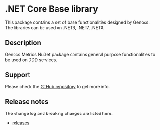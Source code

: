 # .NET Core Base library

This package contains a set of base functionalities designed by Genocs.
The libraries can be used on .NET6, .NET7, .NET8.


## Description

Genocs.Metrics NuGet package contains general purpose functionalities to be used on DDD services.


## Support

Please check the [GitHub repository](https://github.com/Genocs/genocs-library) to get more info.


## Release notes

The change log and breaking changes are listed here.

- [releases](https://github.com/Genocs/genocs-library/releases)
